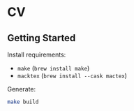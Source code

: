 # CV

## Getting Started

Install requirements:
* `make` (`brew install make`)
* `macktex` (`brew install --cask mactex`)

Generate:

```sh
make build
```
